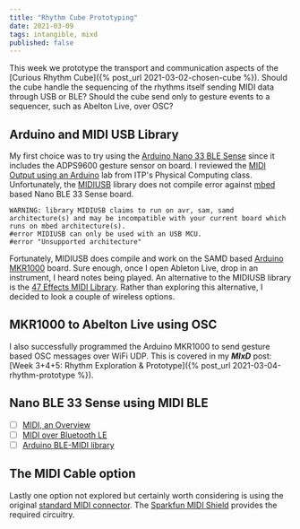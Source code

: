 ```yaml
---
title: "Rhythm Cube Prototyping"
date: 2021-03-09
tags: intangible, mixd
published: false
---
```

This week we prototype the transport and communication aspects of the [Curious Rhythm Cube]({% post_url 2021-03-02-chosen-cube %}). Should the cube handle the sequencing of the rhythms itself sending MIDI data through USB or BLE? Should the cube send only to gesture events to a sequencer, such as Abelton Live, over OSC?

## Arduino and MIDI USB Library
My first choice was to try using the [Arduino Nano 33 BLE Sense](https://store.arduino.cc/usa/nano-33-ble-sense) since it includes the ADPS9600 gesture sensor on board. I reviewed the [MIDI Output using an Arduino](https://itp.nyu.edu/physcomp/labs/labs-serial-communication/lab-midi-output-using-an-arduino/) lab from ITP's Physical Computing class. Unfortunately, the [MIDIUSB](https://www.arduino.cc/en/Reference/MIDIUSB) library does not compile error against [mbed](https://os.mbed.com) based Nano BLE 33 Sense board.
```
WARNING: library MIDIUSB claims to run on avr, sam, samd architecture(s) and may be incompatible with your current board which runs on mbed architecture(s).
#error MIDIUSB can only be used with an USB MCU.
#error "Unsupported architecture"
```
Fortunately, MIDIUSB does compile and work on the SAMD based [Arduino MKR1000](https://store.arduino.cc/usa/arduino-mkr1000) board. Sure enough, once I open Ableton Live, drop in an instrument, I heard notes being played. An alternative to the MIDIUSB library is the [47 Effects MIDI Library](https://github.com/FortySevenEffects/arduino_midi_library). Rather than exploring this alternative, I decided to look a couple of wireless options.

## MKR1000 to Abelton Live using OSC
I also successfully programmed the Arduino MKR1000 to send gesture based OSC messages over WiFi UDP. This is covered in my ***MIxD*** post: [Week 3+4+5: Rhythm Exploration & Prototype]({% post_url 2021-03-04-rhythm-prototype %}).

## Nano BLE 33 Sense using MIDI BLE
- [ ] [MIDI, an Overview](https://tigoe.github.io/SoundExamples/midi.html)
- [ ] [MIDI over Bluetooth LE](https://tigoe.github.io/SoundExamples/midi-ble.html)
- [ ] [Arduino BLE-MIDI library](https://www.arduino.cc/reference/en/libraries/ble-midi/)

## The MIDI Cable option
Lastly one option not explored but certainly worth considering is using the original [standard MIDI connector](https://en.wikipedia.org/wiki/MIDI#Connectors). The [Sparkfun MIDI Shield](https://www.sparkfun.com/products/12898) provides the required circuitry.
